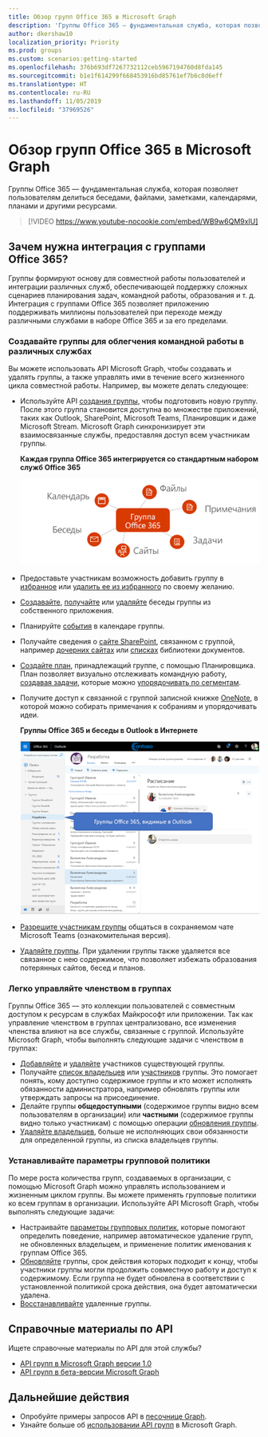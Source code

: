 ```yaml
---
title: Обзор групп Office 365 в Microsoft Graph
description: 'Группы Office 365 — фундаментальная служба, которая позволяет пользователям делиться беседами, файлами, заметками, календарями, планами и другими ресурсами. '
author: dkershaw10
localization_priority: Priority
ms.prod: groups
ms.custom: scenarios:getting-started
ms.openlocfilehash: 376b693df7267732112ceb5967194760d8fda145
ms.sourcegitcommit: b1e1f614299f668453916bd85761ef7b6c8d6eff
ms.translationtype: HT
ms.contentlocale: ru-RU
ms.lasthandoff: 11/05/2019
ms.locfileid: "37969526"
---
```

# <a name="overview-of-office-365-groups-in-microsoft-graph"></a>Обзор групп Office 365 в Microsoft Graph

Группы Office 365 — фундаментальная служба, которая позволяет пользователям делиться беседами, файлами, заметками, календарями, планами и другими ресурсами. 


> [!VIDEO https://www.youtube-nocookie.com/embed/WB9w6QM9xIU]

## <a name="why-integrate-with-office-365-groups"></a>Зачем нужна интеграция с группами Office 365?   

Группы формируют основу для совместной работы пользователей и интеграции различных служб, обеспечивающей поддержку сложных сценариев планирования задач, командной работы, образования и т. д. Интеграция с группами Office 365 позволяет приложению поддерживать миллионы пользователей при переходе между различными службами в наборе Office 365 и за его пределами.  
 
### <a name="create-groups-to-facilitate-teamwork-across-services"></a>Создавайте группы для облегчения командной работы в различных службах 
 
Вы можете использовать API Microsoft Graph, чтобы создавать и удалять группы, а также управлять ими в течение всего жизненного цикла совместной работы. Например, вы можете делать следующее:  
 
- Используйте API [создания группы](/graph/api/group-post-groups?view=graph-rest-1.0), чтобы подготовить новую группу. После этого группа становится доступна во множестве приложений, таких как Outlook, SharePoint, Microsoft Teams, Планировщик и даже Microsoft Stream. Microsoft Graph синхронизирует эти взаимосвязанные службы, предоставляя доступ всем участникам группы.  
 
    **Каждая группа Office 365 интегрируется со стандартным набором служб Office 365**

    ![Схема интеграции группы Office 365 с файлами, заметками, задачами, сайтами, беседами и календарем](images/office365-groups-concept-overview-related-services-infographic.png)  

- Предоставьте участникам возможность добавить группу в [избранное](/graph/api/group-addfavorite?view=graph-rest-1.0) или [удалить ее из избранного](/graph/api/group-removefavorite?view=graph-rest-1.0) по своему желанию. 
- [Создавайте](/graph/api/group-post-conversations?view=graph-rest-1.0), [получайте](/graph/api/group-get-conversation?view=graph-rest-1.0) или [удаляйте](/graph/api/group-delete-conversation?view=graph-rest-1.0) беседы группы из собственного приложения. 
- Планируйте [события](/graph/api/resources/event?view=graph-rest-1.0) в календаре группы. 
- Получайте сведения о [сайте SharePoint](/graph/api/resources/site?view=graph-rest-1.0), связанном с группой, например [дочерних сайтах](/graph/api/site-list-subsites?view=graph-rest-1.0) или [списках](/graph/api/list-list?view=graph-rest-1.0) библиотеки документов. 
- [Создайте план](/graph/api/planner-post-buckets?view=graph-rest-1.0), принадлежащий группе, с помощью Планировщика. План позволяет визуально отслеживать командную работу, [создавая задачи](/graph/api/planner-post-tasks?view=graph-rest-1.0), которые можно [упорядочивать по сегментам](/graph/api/planner-post-buckets?view=graph-rest-1.0). 
- Получите доступ к связанной с группой записной книжке [OneNote](/graph/api/resources/onenote?view=graph-rest-1.0), в которой можно собирать примечания к собраниям и упорядочивать идеи. 
  
    **Группы Office 365 и беседы в Outlook в Интернете**

    ![Снимок экрана Outlook в Интернете с группами в папке "Группы"](images/office365-groups-concept-overview-groups-in-outlook.png) 

- [Разрешите участникам группы](/graph/api/team-put-teams?view=graph-rest-beta) общаться в сохраняемом чате Microsoft Teams (ознакомительная версия).  
- [Удаляйте группы](/graph/api/group-delete?view=graph-rest-1.0). При удалении группы также удаляется все связанное с нею содержимое, что позволяет избежать образования потерянных сайтов, бесед и планов. 
 
### <a name="manage-group-membership-seamlessly"></a>Легко управляйте членством в группах 
 
Группы Office 365 — это коллекции пользователей с совместным доступом к ресурсам в службах Майкрософт или приложении. Так как управление членством в группах централизовано, все изменения членства влияют на все службы, связанные с группой. Используйте Microsoft Graph, чтобы выполнять следующие задачи с членством в группах:
 
- [Добавляйте](/graph/api/group-post-members?view=graph-rest-1.0) и [удаляйте](/graph/api/group-delete-members?view=graph-rest-1.0) участников существующей группы. 
- Получайте [список владельцев](/graph/api/group-list-owners?view=graph-rest-1.0) или [участников](/graph/api/group-list-members?view=graph-rest-1.0) группы. Это помогает понять, кому доступно содержимое группы и кто может исполнять обязанности администратора, например обновлять группы или утверждать запросы на присоединение. 
- Делайте группы **общедоступными** (содержимое группы видно всем пользователям в организации) или **частными** (содержимое группы видно только участникам) с помощью операции [обновления группы](/graph/api/group-update?view=graph-rest-1.0). 
- [Удаляйте владельцев](/graph/api/group-delete-owners?view=graph-rest-1.0), больше не исполняющих свои обязанности для определенной группы, из списка владельцев группы. 
 
### <a name="establish-and-maintain-group-policy-settings"></a>Устанавливайте параметры групповой политики 
 
По мере роста количества групп, создаваемых в организации, с помощью Microsoft Graph можно управлять использованием и жизненным циклом группы. Вы можете применять групповые политики ко всем группам в организации. Используйте API Microsoft Graph, чтобы выполнять следующие задачи:

- Настраивайте [параметры групповых политик](/graph/api/resources/groupsetting?view=graph-rest-1.0), которые помогают определить поведение, например автоматическое удаление групп, не обновленных владельцем, и применение политик именования к группам Office 365. 
- [Обновляйте](/graph/api/group-renew?view=graph-rest-1.0) группы, срок действия которых подходит к концу, чтобы участники группы могли продолжить совместную работу и доступ к содержимому. Если группа не будет обновлена в соответствии с установленной политикой срока действия, она будет автоматически удалена. 
- [Восстанавливайте](/graph/api/directory-deleteditems-restore?view=graph-rest-1.0) удаленные группы.

## <a name="api-reference"></a>Справочные материалы по API
Ищете справочные материалы по API для этой службы?

- [API групп в Microsoft Graph версии 1.0](/graph/api/resources/groups-overview?view=graph-rest-1.0)
- [API групп в бета-версии Microsoft Graph](/graph/api/resources/groups-overview?view=graph-rest-beta)


## <a name="next-steps"></a>Дальнейшие действия

- Опробуйте примеры запросов API в [песочнице Graph](https://developer.microsoft.com/graph/graph-explorer). 
- Узнайте больше об [использовании API групп](/graph/api/resources/groups-overview?view=graph-rest-1.0) в Microsoft Graph.

